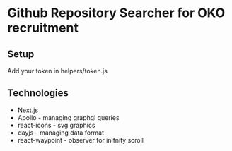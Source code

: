# Github Repository Searcher for OKO recruitment

## Setup

Add your token in helpers/token.js

## Technologies

- Next.js
- Apollo - managing graphql queries
- react-icons - svg graphics
- dayjs - managing data format
- react-waypoint - observer for inifnity scroll
